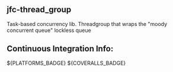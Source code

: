 <!--- WARN --->
<!--- This file is generated. Do not edit this file directly! --->
<!--- WARN --->

## jfc-thread_group

Task-based concurrency lib. Threadgroup that wraps the "moody concurrent queue" lockless queue





## Continuous Integration Info:
${PLATFORMS_BADGE} ${COVERALLS_BADGE}

<!--- WARN --->
<!--- This file is generated. Do not edit this file directly! --->
<!--- WARN --->
